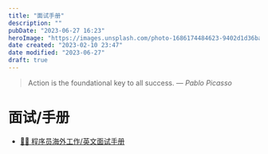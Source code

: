 ```yaml
---
title: "面试手册"
description: ""
pubDate: "2023-06-27 16:23"
heroImage: "https://images.unsplash.com/photo-1686174484623-9402d1d36ba5?crop=entropy&cs=srgb&fm=jpg&ixid=M3wzNjM5Nzd8MHwxfHJhbmRvbXx8fHx8fHx8fDE2ODc4NDUwNjN8&ixlib=rb-4.0.3&q=85&w=1200&h=400"
date created: "2023-02-10 23:47"
date modified: "2023-06-27"
draft: true
---
```


> Action is the foundational key to all success.
> — <cite>Pablo Picasso</cite>


# 面试/手册

- [🏂🏻 程序员海外工作/英文面试手册](https://github.com/eliaszon/Programmers-Overseas-Job-Interview-Handbook)
